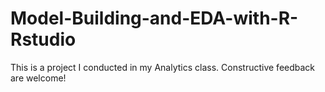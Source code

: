 # Model-Building-and-EDA-with-R-Rstudio
This is a project I conducted in my Analytics class. Constructive feedback are welcome!
